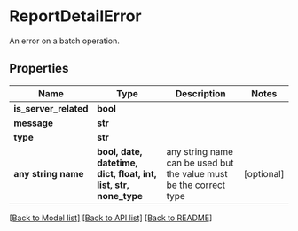 # ReportDetailError

An error on a batch operation.

## Properties
Name | Type | Description | Notes
------------ | ------------- | ------------- | -------------
**is_server_related** | **bool** |  | 
**message** | **str** |  | 
**type** | **str** |  | 
**any string name** | **bool, date, datetime, dict, float, int, list, str, none_type** | any string name can be used but the value must be the correct type | [optional]

[[Back to Model list]](../README.md#documentation-for-models) [[Back to API list]](../README.md#documentation-for-api-endpoints) [[Back to README]](../README.md)


